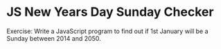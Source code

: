 # JS New Years Day Sunday Checker

Exercise: Write a JavaScript program to find out if 1st January will be a Sunday between 2014 and 2050.
